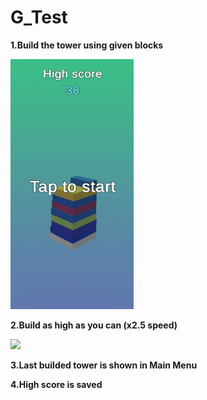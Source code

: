 # G_Test
**1.Build the tower using given blocks**

<img src="Gameplay1.gif" height="400" />

**2.Build as high as you can (x2.5 speed)**

<img src="Gameplay2.gif" height="400" />

**3.Last builded tower is shown in Main Menu**
**</p>4.High score is saved**
